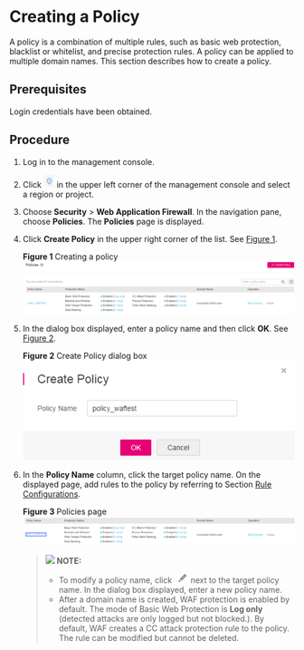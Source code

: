 # Creating a Policy<a name="waf_01_0074"></a>

A policy is a combination of multiple rules, such as basic web protection, blacklist or whitelist, and precise protection rules. A policy can be applied to multiple domain names. This section describes how to create a policy.

## Prerequisites<a name="section37694481929"></a>

Login credentials have been obtained.

## Procedure<a name="section5458145019310"></a>

1.  Log in to the management console.
2.  Click  ![](figures/icon-region.png)  in the upper left corner of the management console and select a region or project.
3.  Choose  **Security**  \>  **Web Application Firewall**. In the navigation pane, choose  **Policies**. The  **Policies**  page is displayed.

1.  Click  **Create Policy**  in the upper right corner of the list. See  [Figure 1](#fig1769985133814).

    **Figure  1**  Creating a policy<a name="fig1769985133814"></a>  
    ![](figures/creating-a-policy.png "creating-a-policy")

2.  In the dialog box displayed, enter a policy name and then click  **OK**. See  [Figure 2](#fig0843200133618).

    **Figure  2**  Create Policy dialog box<a name="fig0843200133618"></a>  
    ![](figures/create-policy-dialog-box.png "create-policy-dialog-box")

3.  In the  **Policy Name**  column, click the target policy name. On the displayed page, add rules to the policy by referring to Section  [Rule Configurations](rule_configurations).

    **Figure  3**  Policies page<a name="fig3383125241"></a>  
    ![](figures/policies-page.png "policies-page")

    >![](/images/icon-note.gif) **NOTE:**   
    >-   To modify a policy name, click  ![](figures/icon-edit.png)  next to the target policy name. In the dialog box displayed, enter a new policy name.  
    >-   After a domain name is created, WAF protection is enabled by default. The mode of Basic Web Protection is  **Log only**  \(detected attacks are only logged but not blocked.\). By default, WAF creates a CC attack protection rule to the policy. The rule can be modified but cannot be deleted.  


